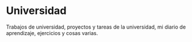 # Universidad
Trabajos de universidad, proyectos y tareas de la universidad, mi diario de aprendizaje, ejercicios y cosas varias.
